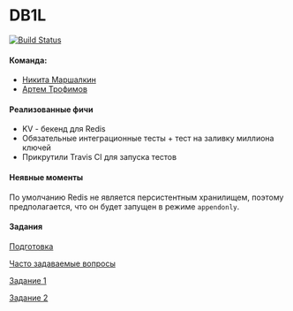 # DB1L

[![Build Status](https://travis-ci.org/DB1L/csc-bdse.svg?branch=csc-bdse-task1)](https://travis-ci.org/DB1L/csc-bdse)

#### Команда:

- [Никита Маршалкин](https://compscicenter.ru/users/878/)
- [Артем Трофимов](https://compscicenter.ru/users/1814/)

#### Реализованные фичи

 - KV - бекенд для Redis
 - Обязательные интеграционные тесты + тест на заливку миллиона ключей
 - Прикрутили Travis CI для запуска тестов
 
 #### Неявные моменты
 
 По умолчанию Redis не является персистентным хранилищем, поэтому предполагается, что он будет запущен в режиме `appendonly`.

 
#### Задания
[Подготовка](INSTALL.md)

[Часто задаваемые вопросы](FAQ.md)

[Задание 1](TASK1.md)

[Задание 2](TASK2.md)
